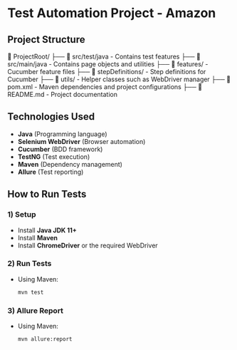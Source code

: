 # Test Automation Project - Amazon

## Project Structure

📂 ProjectRoot/ 
├── 📂 src/test/java - Contains test features
├── 📂 src/main/java - Contains page objects and utilities
├── 📂 features/ - Cucumber feature files
├── 📂 stepDefinitions/ - Step definitions for Cucumber
├── 📂 utils/ - Helper classes such as WebDriver manager
├── 📜 pom.xml - Maven dependencies and project configurations
├── 📜 README.md - Project documentation



## Technologies Used

- **Java** (Programming language)
- **Selenium WebDriver** (Browser automation)
- **Cucumber** (BDD framework)
- **TestNG** (Test execution)
- **Maven** (Dependency management)
- **Allure** (Test reporting)

## How to Run Tests

### 1) **Setup**
- Install **Java JDK 11+**
- Install **Maven**
- Install **ChromeDriver** or the required WebDriver

### 2) **Run Tests**
- Using Maven:
  ```sh
  mvn test
### 3) **Allure Report**
- Using Maven:
  ```sh
  mvn allure:report

